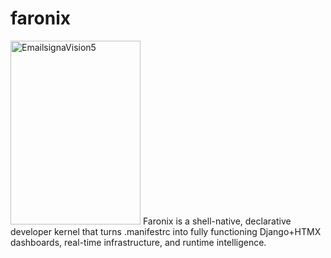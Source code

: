 # faronix
<img width="208" height="294" alt="EmailsignaVision5" src="https://github.com/user-attachments/assets/c8f7a85c-5222-4948-a032-bc45cbb700ea" />
Faronix is a shell-native, declarative developer kernel that turns .manifestrc into fully functioning Django+HTMX dashboards, real-time infrastructure, and runtime intelligence.
